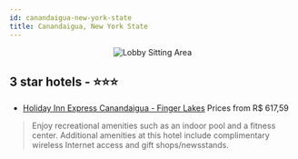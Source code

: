 ```yaml
---
id: canandaigua-new-york-state
title: Canandaigua, New York State
---
```


<center><img src="https://i.travelapi.com/hotels/6000000/5450000/5440700/5440685/3601abe4_z.jpg" alt="Lobby Sitting Area" /></center>


##  3 star hotels - ⭐️⭐️⭐️

-    [Holiday Inn Express Canandaigua - Finger Lakes](https://us.hurb.com/hotels/canandaigua/holiday-inn-express-canandaigua-finger-lakes-JNP-JP256552?cmp=18055) Prices from R$ 617,59
   > Enjoy recreational amenities such as an indoor pool and a fitness center. Additional amenities at this hotel include complimentary wireless Internet access and gift shops/newsstands.
